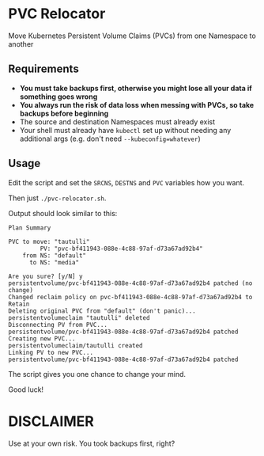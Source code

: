 # PVC Relocator

Move Kubernetes Persistent Volume Claims (PVCs) from one Namespace to another

## Requirements

* **You must take backups first, otherwise you might lose all your data if something goes wrong**
* **You always run the risk of data loss when messing with PVCs, so take backups before beginning**
* The source and destination Namespaces must already exist
* Your shell must already have `kubectl` set up without needing any additional args (e.g. don't need `--kubeconfig=whatever`)

## Usage

Edit the script and set the `SRCNS`, `DESTNS` and `PVC` variables how you want.

Then just `./pvc-relocator.sh`.

Output should look similar to this:

```
Plan Summary

PVC to move: "tautulli"
         PV: "pvc-bf411943-088e-4c88-97af-d73a67ad92b4"
    from NS: "default"
      to NS: "media"

Are you sure? [y/N] y
persistentvolume/pvc-bf411943-088e-4c88-97af-d73a67ad92b4 patched (no change)
Changed reclaim policy on pvc-bf411943-088e-4c88-97af-d73a67ad92b4 to Retain
Deleting original PVC from "default" (don't panic)...
persistentvolumeclaim "tautulli" deleted
Disconnecting PV from PVC...
persistentvolume/pvc-bf411943-088e-4c88-97af-d73a67ad92b4 patched
Creating new PVC...
persistentvolumeclaim/tautulli created
Linking PV to new PVC...
persistentvolume/pvc-bf411943-088e-4c88-97af-d73a67ad92b4 patched
```

The script gives you one chance to change your mind.

Good luck!

# DISCLAIMER

Use at your own risk. You took backups first, right?
